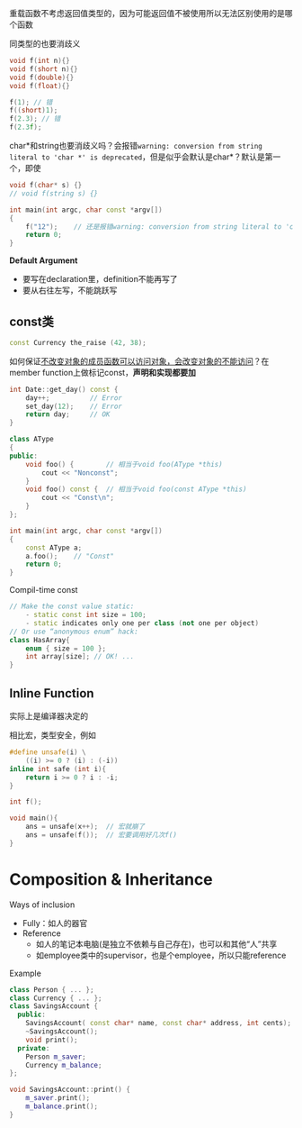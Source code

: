 重载函数不考虑返回值类型的，因为可能返回值不被使用所以无法区别使用的是哪个函数

同类型的也要消歧义

```cpp
void f(int n){}
void f(short n){}
void f(double){}
void f(float){}

f(1); // 错
f((short)1);
f(2.3);	// 错
f(2.3f);
```

char*和string也要消歧义吗？会报错`warning: conversion from string literal to 'char *' is deprecated`，但是似乎会默认是char\*？默认是第一个，即使

```cpp
void f(char* s) {}
// void f(string s) {}

int main(int argc, char const *argv[])
{
	f("12");	// 还是报错warning: conversion from string literal to 'char *' is deprecated，看来c++默认字符串都是string类型的
	return 0;
}
```



**Default Argument**

* 要写在declaration里，definition不能再写了
* 要从右往左写，不能跳跃写





## const类

```cpp
const Currency the_raise (42, 38);
```

如何保证<u>不改变对象的成员函数可以访问对象，会改变对象的不能访问</u>？在member function上做标记const，**声明和实现都要加**

```cpp
int Date::get_day() const {
    day++;			// Error
    set_day(12);	// Error
    return day;		// OK
}
```



```cpp
class AType
{
public:
	void foo() {		// 相当于void foo(AType *this)
		cout << "Nonconst";
	}
	void foo() const {	// 相当于void foo(const AType *this)
		cout << "Const\n";
	}
};

int main(int argc, char const *argv[])
{
	const AType a;
	a.foo();	// "Const"
	return 0;
}
```

Compil-time const

```cpp
// Make the const value static:
    - static const int size = 100;
    - static indicates only one per class (not one per object)
// Or use “anonymous enum” hack:
class HasArray{
    enum { size = 100 };
    int array[size]; // OK! ...
}
```



## Inline Function

实际上是编译器决定的

相比宏，类型安全，例如

```cpp
#define unsafe(i) \
    ((i) >= 0 ? (i) : (-i))
inline int safe (int i){
    return i >= 0 ? i : -i;
}

int f();

void main(){
    ans = unsafe(x++);	// 宏就崩了
    ans = unsafe(f());	// 宏要调用好几次f()
}
```



# Composition & Inheritance

Ways of inclusion

* Fully：如人的器官
* Reference
    * 如人的笔记本电脑(是独立不依赖与自己存在)，也可以和其他“人”共享
    * 如employee类中的supervisor，也是个employee，所以只能reference

Example

```cpp
class Person { ... };
class Currency { ... };
class SavingsAccount {
  public:
    SavingsAccount( const char* name, const char* address, int cents);
    ~SavingsAccount();
    void print();
  private:
    Person m_saver;
    Currency m_balance;
};

void SavingsAccount::print() {
    m_saver.print();
    m_balance.print();
}
```

